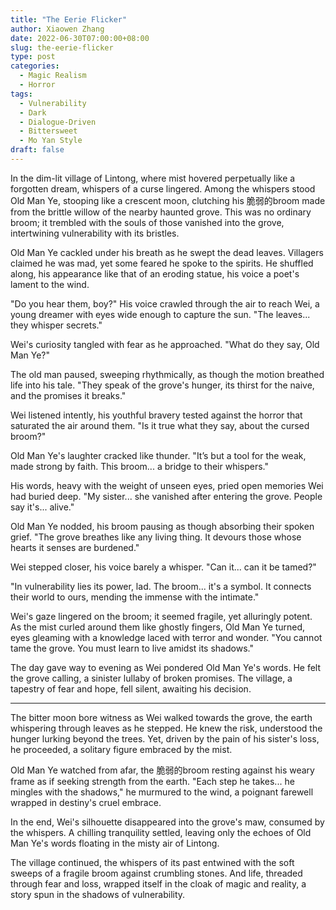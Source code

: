 ```yaml
---
title: "The Eerie Flicker"
author: Xiaowen Zhang
date: 2022-06-30T07:00:00+08:00
slug: the-eerie-flicker
type: post
categories:
  - Magic Realism
  - Horror
tags:
  - Vulnerability
  - Dark
  - Dialogue-Driven
  - Bittersweet
  - Mo Yan Style
draft: false
---
```


In the dim-lit village of Lintong, where mist hovered perpetually like a forgotten dream, whispers of a curse lingered. Among the whispers stood Old Man Ye, stooping like a crescent moon, clutching his 脆弱的broom made from the brittle willow of the nearby haunted grove. This was no ordinary broom; it trembled with the souls of those vanished into the grove, intertwining vulnerability with its bristles.

Old Man Ye cackled under his breath as he swept the dead leaves. Villagers claimed he was mad, yet some feared he spoke to the spirits. He shuffled along, his appearance like that of an eroding statue, his voice a poet's lament to the wind.

"Do you hear them, boy?" His voice crawled through the air to reach Wei, a young dreamer with eyes wide enough to capture the sun. "The leaves... they whisper secrets."

Wei's curiosity tangled with fear as he approached. "What do they say, Old Man Ye?"

The old man paused, sweeping rhythmically, as though the motion breathed life into his tale. "They speak of the grove's hunger, its thirst for the naive, and the promises it breaks."

Wei listened intently, his youthful bravery tested against the horror that saturated the air around them. "Is it true what they say, about the cursed broom?"

Old Man Ye's laughter cracked like thunder. "It’s but a tool for the weak, made strong by faith. This broom... a bridge to their whispers."

His words, heavy with the weight of unseen eyes, pried open memories Wei had buried deep. "My sister... she vanished after entering the grove. People say it's... alive."

Old Man Ye nodded, his broom pausing as though absorbing their spoken grief. "The grove breathes like any living thing. It devours those whose hearts it senses are burdened."

Wei stepped closer, his voice barely a whisper. "Can it... can it be tamed?"

"In vulnerability lies its power, lad. The broom... it's a symbol. It connects their world to ours, mending the immense with the intimate."

Wei's gaze lingered on the broom; it seemed fragile, yet alluringly potent. As the mist curled around them like ghostly fingers, Old Man Ye turned, eyes gleaming with a knowledge laced with terror and wonder. "You cannot tame the grove. You must learn to live amidst its shadows."

The day gave way to evening as Wei pondered Old Man Ye's words. He felt the grove calling, a sinister lullaby of broken promises. The village, a tapestry of fear and hope, fell silent, awaiting his decision.

---

The bitter moon bore witness as Wei walked towards the grove, the earth whispering through leaves as he stepped. He knew the risk, understood the hunger lurking beyond the trees. Yet, driven by the pain of his sister's loss, he proceeded, a solitary figure embraced by the mist.

Old Man Ye watched from afar, the 脆弱的broom resting against his weary frame as if seeking strength from the earth. "Each step he takes... he mingles with the shadows," he murmured to the wind, a poignant farewell wrapped in destiny's cruel embrace.

In the end, Wei's silhouette disappeared into the grove's maw, consumed by the whispers. A chilling tranquility settled, leaving only the echoes of Old Man Ye's words floating in the misty air of Lintong.

The village continued, the whispers of its past entwined with the soft sweeps of a fragile broom against crumbling stones. And life, threaded through fear and loss, wrapped itself in the cloak of magic and reality, a story spun in the shadows of vulnerability.
